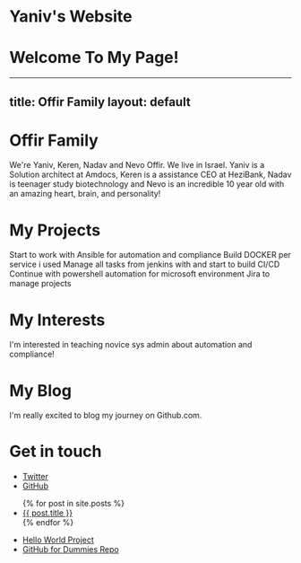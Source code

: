 # Yaniv's Website
# Welcome To My Page!
---
title: Offir Family
layout: default
---
# Offir Family

We're Yaniv, Keren, Nadav and Nevo Offir. We live in Israel. Yaniv is a Solution architect at Amdocs, Keren is a assistance CEO at HeziBank, Nadav is teenager study biotechnology and Nevo is an incredible 10 year old with an amazing heart, brain, and personality!

# My Projects

Start to work with Ansible for automation and compliance
Build DOCKER per service i used
Manage all tasks from jenkins with and start to build CI/CD
Continue with powershell automation for microsoft environment
Jira to manage projects

# My Interests

I'm interested in teaching novice sys admin about automation and compliance!

# My Blog

I'm really excited to blog my journey on Github.com.

# Get in touch

<ul>
<li><a href="https://twitter.com/{{ site.twitter_username }}">Twitter</a>
</li>
<li><a href="https://github.com/{{ site.github_username }}">GitHub</a>
</li>
</ul>
<ul>
  {% for post in site.posts %}
    <li>
      <a href="{{ post.url }}">{{ post.title }}</a>
    </li>
    {% endfor %}
</ul>
<ul>
<li><a href="https://yanivo1.GitHub.io/HelloWorld/">Hello World Project</a>
</li>
<li><a href="https://github.com/thewecanzone/GitHubForDummiesReaders">GitHub for Dummies Repo</a>
</li>
</ul>
